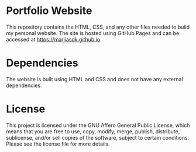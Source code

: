 # Portfolio Website

This repository contains the HTML, CSS, and any other files needed to build my personal website. The site is hosted using GitHub Pages and can be accessed at https://marjiasdk.github.io.

# Dependencies
The website is built using HTML and CSS and does not have any external dependencies. <br>

# License

This project is licensed under the GNU Affero General Public License, which means that you are free to use, copy, modify, merge, publish, distribute, sublicense, and/or sell copies of the software, subject to certain conditions. Please see the license file for more details.
